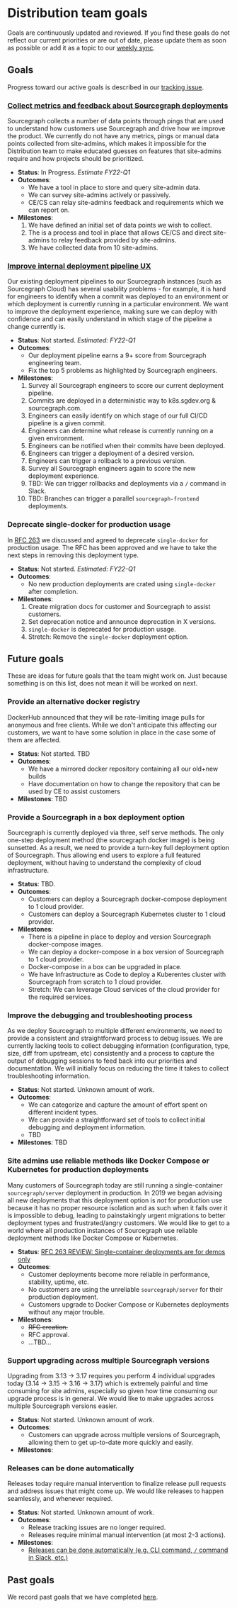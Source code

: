 # Distribution team goals

Goals are continuously updated and reviewed. If you find these goals do not reflect our current priorities or are out of date, please update them as soon as possible or add it as a topic to our [weekly sync](recurring_processes.md#weekly-distribution-team-sync).

## Goals

Progress toward our active goals is described in our [tracking issue](https://github.com/sourcegraph/sourcegraph/issues?q=is%3Aopen+is%3Aissue+label%3Atracking+label%3Ateam%2Fdistribution).

### [Collect metrics and feedback about Sourcegraph deployments](https://github.com/orgs/sourcegraph/projects/143)

Sourcegraph collects a number of data points through pings that are used to understand how customers use Sourcegraph and drive how we improve the product. We currently do not have any metrics, pings or manual data points collected from site-admins, which makes it impossible for the Distribution team to make educated guesses on features that site-admins require and how projects should be prioritized.

- **Status**: In Progress. _Estimate FY22-Q1_
- **Outcomes**:
  - We have a tool in place to store and query site-admin data.
  - We can survey site-admins actively or passively.
  - CE/CS can relay site-admins feedback and requirements which we can report on.
- **Milestones**:
  1. We have defined an initial set of data points we wish to collect.
  1. The is a process and tool in place that allows CE/CS and direct site-admins to relay feedback provided by site-admins.
  1. We have collected data from 10 site-admins.

### [Improve internal deployment pipeline UX](https://github.com/orgs/sourcegraph/projects/96)

Our existing deployment pipelines to our Sourcegraph instances (such as Sourcegraph Cloud) has several usability problems - for example, it is hard for engineers to identify when a commit was deployed to an environment or which deployment is currently running in a particular environment. We want to improve the deployment experience, making sure we can deploy with confidence and can easily understand in which stage of the pipeline a change currently is.

- **Status**: Not started. _Estimated: FY22-Q1_
- **Outcomes**:
  - Our deployment pipeline earns a 9+ score from Sourcegraph engineering team.
  - Fix the top 5 problems as highlighted by Sourcegraph engineers.
- **Milestones**:
  1. Survey all Sourcegraph engineers to score our current deployment pipeline.
  1. Commits are deployed in a deterministic way to k8s.sgdev.org & sourcegraph.com.
  1. Engineers can easily identify on which stage of our full CI/CD pipeline is a given commit.
  1. Engineers can determine what release is currently running on a given environment.
  1. Engineers can be notified when their commits have been deployed.
  1. Engineers can trigger a deployment of a desired version.
  1. Engineers can trigger a rollback to a previous version.
  1. Survey all Sourcegraph engineers again to score the new deployment experience.
  1. TBD: We can trigger rollbacks and deployments via a `/` command in Slack.
  1. TBD: Branches can trigger a parallel `sourcegraph-frontend` deployments.

### Deprecate single-docker for production usage

In [RFC 263](https://docs.google.com/document/d/1GPypas4ZUZIw346EcNDM1up2OOQFyPpEzA3-0glPEMY/edit#) we discussed and agreed to deprecate `single-docker` for production usage. The RFC has been approved and we have to take the next steps in removing this deployment type.

- **Status**: Not started. _Estimated: FY22-Q1_
- **Outcomes**:
  - No new production deployments are crated using `single-docker` after completion.
- **Milestones**:
  1. Create migration docs for customer and Sourcegraph to assist customers.
  1. Set deprecation notice and announce deprecation in X versions.
  1. `single-docker` is deprecated for production usage.
  1. Stretch: Remove the `single-docker` deployment option.

## Future goals

These are ideas for future goals that the team might work on. Just because something is on this list, does not mean it will be worked on next.

### Provide an alternative docker registry

DockerHub announced that they will be rate-limiting image pulls for anonymous and free clients. While we don't anticipate this affecting our customers, we want to have some solution in place in the case some of them are affected.

- **Status**: Not started. TBD
- **Outcomes**:
  - We have a mirrored docker repository containing all our old+new builds
  - Have documentation on how to change the repository that can be used by CE to assist customers
- **Milestones**: TBD

### Provide a Sourcegraph in a box deployment option

Sourcegraph is currently deployed via three, self serve methods. The only one-step deployment method (the sourcegraph docker image) is being sunsetted. As a result, we need to provide a turn-key full deployment option of Sourcegraph. Thus allowing end users to explore a full featured deployment, without having to understand the complexity of cloud infrastructure.

- **Status**: TBD.
- **Outcomes**:
  - Customers can deploy a Sourcegraph docker-compose deployment to 1 cloud provider.
  - Customers can deploy a Sourcegraph Kubernetes cluster to 1 cloud provider.
- **Milestones**:
  - There is a pipeline in place to deploy and version Sourcegraph docker-compose images.
  - We can deploy a docker-compose in a box version of Sourcegraph to 1 cloud provider.
  - Docker-compose in a box can be upgraded in place.
  - We have Infrastructure as Code to deploy a Kuberentes cluster with Sourcegraph from scratch to 1 cloud provider.
  - Stretch: We can leverage Cloud services of the cloud provider for the required services.

### Improve the debugging and troubleshooting process

As we deploy Sourcegraph to multiple different environments, we need to provide a consistent and straightforward process to debug issues. We are currently lacking tools to collect debugging information (configuration, type, size, diff from upstream, etc) consistently and a process to capture the output of debugging sessions to feed back into our priorities and documentation.
We will initially focus on reducing the time it takes to collect troubleshooting information.

- **Status**: Not started. Unknown amount of work.
- **Outcomes**:
  - We can categorize and capture the amount of effort spent on different incident types.
  - We can provide a straightforward set of tools to collect initial debugging and deployment information.
  - TBD
- **Milestones**: TBD

### Site admins use reliable methods like Docker Compose or Kubernetes for production deployments

Many customers of Sourcegraph today are still running a single-container `sourcegraph/server` deployment in production. In 2019 we began advising all new deployments that this deployment option is _not_ for production use because it has no proper resource isolation and as such when it falls over it is impossible to debug, leading to painstakingly urgent migrations to better deployment types and frustrated/angry customers. We would like to get to a world where all production instances of Sourcegraph use reliable deployment methods like Docker Compose or Kubernetes.

- **Status**: [RFC 263 REVIEW: Single-container deployments are for demos only](https://docs.google.com/document/d/1GPypas4ZUZIw346EcNDM1up2OOQFyPpEzA3-0glPEMY/edit)
- **Outcomes**:
  - Customer deployments become more reliable in performance, stability, uptime, etc.
  - No customers are using the unreliable `sourcegraph/server` for their production deployment.
  - Customers upgrade to Docker Compose or Kubernetes deployments without any major trouble.
- **Milestones**:
  - ~~RFC creation.~~
  - RFC approval.
  - ...TBD...

### Support upgrading across multiple Sourcegraph versions

Upgrading from 3.13 -> 3.17 requires you perform 4 individual upgrades today (3.14 -> 3.15 -> 3.16 -> 3.17) which is extremely painful and time consuming for site admins, especially so given how time consuming our upgrade process is in general. We would like to make upgrades across multiple Sourcegraph versions easier.

- **Status**: Not started. Unknown amount of work.
- **Outcomes**:
  - Customers can upgrade across multiple versions of Sourcegraph, allowing them to get up-to-date more quickly and easily.
- **Milestones**:

### Releases can be done automatically

Releases today require manual intervention to finalize release pull requests and address issues that might come up.
We would like releases to happen seamlessly, and whenever required.

- **Status**: Not started. Unknown amount of work.
- **Outcomes**:
  - Release tracking issues are no longer required.
  - Releases require minimal manual intervention (at most 2-3 actions).
- **Milestones**:
  - [Releases can be done automatically (e.g. CLI command, `/` command in Slack, etc.)](https://github.com/orgs/sourcegraph/projects/131)

## Past goals

We record past goals that we have completed [here](goals_completed.md).
